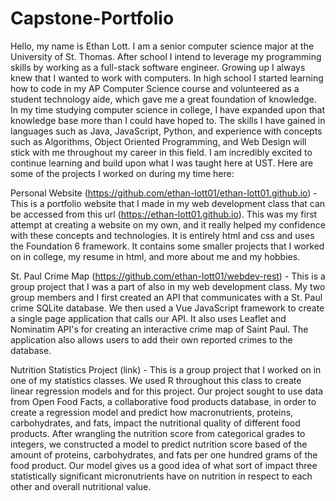 # Capstone-Portfolio

Hello, my name is Ethan Lott. I am a senior computer science major at the University of St. Thomas. After school I intend to leverage my programming skills by working as a full-stack software engineer. Growing up I always knew that I wanted to work with computers. In high school I started learning how to code in my AP Computer Science course and volunteered as a student technology aide, which gave me a great foundation of knowledge. In my time studying computer science in college, I have expanded upon that knowledge base more than I could have hoped to. The skills I have gained in languages such as Java, JavaScript, Python, and experience with concepts such as Algorithms, Object Oriented Programming, and Web Design will stick with me throughout my career in this field. I am incredibly excited to continue learning and build upon what I was taught here at UST. Here are some of the projects I worked on during my time here:

Personal Website (https://github.com/ethan-lott01/ethan-lott01.github.io) - This is a portfolio website that I made in my web development class that can be accessed from this url (https://ethan-lott01.github.io). This was my first attempt at creating a website on my own, and it really helped my confidence with these concepts and technologies. It is entirely html and css and uses the Foundation 6 framework. It contains some smaller projects that I worked on in college, my resume in html, and more about me and my hobbies.

St. Paul Crime Map (https://github.com/ethan-lott01/webdev-rest) - This is a group project that I was a part of also in my web development class. My two group members and I first created an API that communicates with a St. Paul crime SQLite database. We then used a Vue JavaScript framework to create a single page application that calls our API. It also uses Leaflet and Nominatim API's for creating an interactive crime map of Saint Paul. The application also allows users to add their own reported crimes to the database.

Nutrition Statistics Project (link) - This is a group project that I worked on in one of my statistics classes. We used R throughout this class to create linear regression models and for this project. Our project sought to use data from Open Food Facts, a collaborative food products database, in order to create a regression model and predict how macronutrients, proteins, carbohydrates, and fats, impact the nutritional quality of different food products. After wrangling the nutrition score from categorical grades to integers, we constructed a model to predict nutrition score based of the amount of proteins, carbohydrates, and fats per one hundred grams of the food product. Our model gives us a good idea of what sort of impact three statistically significant micronutrients have on nutrition in respect to each other and overall nutritional value.
